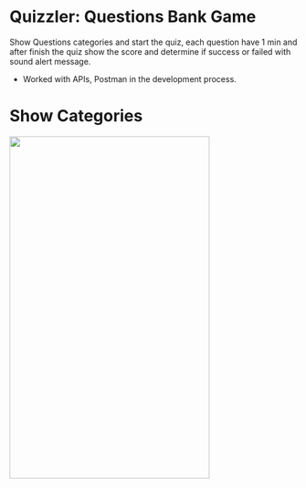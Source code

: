 # Quizzler: Questions Bank Game 
Show Questions categories and start the quiz, each question have 1 min and after finish the quiz show the score and determine if success or failed with sound alert message.

- Worked with APIs, Postman in the development process.

# Show Categories
<img src="https://user-images.githubusercontent.com/53533148/75554638-94662780-59ef-11ea-8ee3-9a0fe43fb414.png" width="350" height="600">
